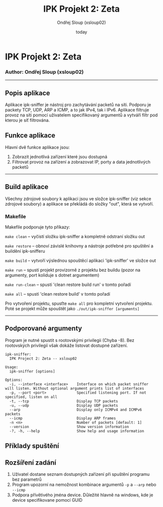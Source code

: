 ﻿---
title: "IPK Projekt 2: Zeta"
author: "Ondřej Sloup (xsloup02)"
date: today
...

# IPK Projekt 2: Zeta
### Author: Ondřej Sloup (xsloup02)
<hr>

## Popis aplikace
Aplikace ipk-sniffer je nástroj pro zachytávání packetů na síti. Podporu je packety TCP, UDP, ARP a ICMP, a to jak IPv4, tak i IPv6.
Aplikace filtruje provoz na síti pomocí uživatelem specifikovaný argumentů a vytváří filtr pod kterou je síť filtrována.

## Funkce aplikace
Hlavní dvě funkce aplikace jsou:
1. Zobrazit jednotlivá zařízení které jsou dostupná
2. Filtrovat provoz na zařízení a zobrazovat IP, porty a data jednotlivých packetů
<hr>

## Build aplikace
Všechny zdrojové soubory k aplikaci jsou ve složce ipk-sniffer (viz sekce zdrojové soubory) a aplikace se překládá do složky "out", která se vytvoří.

### Makefile
Makefile podporuje tyto příkazy:

`make clean` – vyčistí složku ipk-sniffer a kompletně odstraní složku out

`make restore` – obnoví závislé knihovny a nástroje potřebné pro spuštění a buildění ipk-snifferu

`make build` – vytvoří výslednou spouštěcí aplikaci 'ipk-sniffer' ve složce out

`make run` – spustí projekt provizorně z projektu bez buildu (pozor na argumenty, port koliduje s dotnet argumentem)

`make run-clean` – spustí 'clean restore build run' v tomto pořadí

`make all` – spustí 'clean restore build' v tomto pořadí

Pro vytvoření projektu, spusťte `make all` pro kompletní vytvoření projektu.
Poté se projekt může spouštět jako `./out/ipk-sniffer [arguments]`
<hr>

## Podporované argumenty
Program je nutné spustit s rootovskými privilegii (Chyba -8). Bez rootovských privilegií  však dokáže listovat dostupné zařízení.

```
ipk-sniffer:
  IPK Project 2: Zeta -- xsloup02

Usage:
  ipk-sniffer [options]

Options:
  -i, --interface <interface>    Interface on which packet sniffer will listen. Without optional argument prints list of interfaces
  -p, --port <port>              Specified listening port. If not specified, listen on all
  -t, --tcp                      Display TCP packets
  -u, --udp                      Display UDP packets
  --arp                          Display only ICMPv4 and ICMPv6 packets
  --icmp                         Display ARP frames
  -n <n>                         Number of packets [default: 1]
  --version                      Show version information
  -?, -h, --help                 Show help and usage information
  ```

## Příklady spuštění



## Rozšíření zadání
1. Uživatel dostane seznam dostupných zařízení při spuštění programu bez parametrů
2. Program upozorní na nemožnost kombinace argumentů `-p` a `--arp` nebo `--icmp`
3. Podpora přívětivého jména device. Důležité hlavně na windows, kde je device specifikovane pomocí GUID